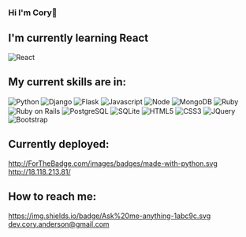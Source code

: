 ### Hi I'm Cory👋


## I'm currently learning React
<img src="https://img.shields.io/badge/React-20232A?style=for-the-badge&logo=react&logoColor=61DAFB" alt="React" align="center">

## My current skills are in:
<img src="	https://img.shields.io/badge/Python-14354C?style=for-the-badge&logo=python&logoColor=white" alt="Python" align="center">
<img src="https://img.shields.io/badge/Django-092E20?style=for-the-badge&logo=django&logoColor=white" alt="Django" align="center">
<img src="https://img.shields.io/badge/Flask-000000?style=for-the-badge&logo=flask&logoColor=white" alt="Flask" align="center">
<img src="https://img.shields.io/badge/JavaScript-F7DF1E?style=for-the-badge&logo=javascript&logoColor=black" alt="Javascript" align="center">
<img src="https://img.shields.io/badge/Node.js-43853D?style=for-the-badge&logo=node.js&logoColor=white" alt="Node" align="center">
<img src="https://img.shields.io/badge/MongoDB-4EA94B?style=for-the-badge&logo=mongodb&logoColor=white" alt="MongoDB" align="center">
<img src="https://img.shields.io/badge/Ruby-CC342D?style=for-the-badge&logo=ruby&logoColor=white" alt="Ruby" align="center">
<img src="https://img.shields.io/badge/Ruby_on_Rails-CC0000?style=for-the-badge&logo=ruby-on-rails&logoColor=white" alt="Ruby on Rails" align="center">
<img src="https://img.shields.io/badge/PostgreSQL-316192?style=for-the-badge&logo=postgresql&logoColor=white" alt="PostgreSQL" align="center">
<img src="https://img.shields.io/badge/SQLite-07405E?style=for-the-badge&logo=sqlite&logoColor=white" alt="SQLite" align="center">
<img src="https://img.shields.io/badge/HTML5-E34F26?style=for-the-badge&logo=html5&logoColor=white" alt="HTML5" align="center">
<img src="https://img.shields.io/badge/CSS3-1572B6?style=for-the-badge&logo=css3&logoColor=white" alt="CSS3" align="center">
<img src="https://img.shields.io/badge/jQuery-0769AD?style=for-the-badge&logo=jquery&logoColor=white" alt="JQuery" align="center">
<img src="https://img.shields.io/badge/Bootstrap-563D7C?style=for-the-badge&logo=bootstrap&logoColor=white" alt="Bootstrap" align="center">

## Currently deployed:
http://ForTheBadge.com/images/badges/made-with-python.svg http://18.118.213.81/
## How to reach me: 
https://img.shields.io/badge/Ask%20me-anything-1abc9c.svg dev.cory.anderson@gmail.com


